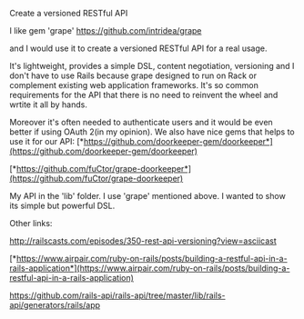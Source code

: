 Create a versioned RESTful API

I like gem 'grape' https://github.com/intridea/grape

and I would use it to create a versioned RESTful API for a real usage.

It's lightweight, provides a simple DSL, content negotiation, versioning
and I don't have to use Rails because grape designed to run on Rack or
complement existing web application frameworks. It's so common
requirements for the API that there is no need to reinvent the wheel and
wrtite it all by hands.

Moreover it's often needed to authenticate users and it would be even
better if using OAuth 2(in my opinion). We also have nice gems that
helps to use it for our API:
[*https://github.com/doorkeeper-gem/doorkeeper*](https://github.com/doorkeeper-gem/doorkeeper)

[*https://github.com/fuCtor/grape-doorkeeper*](https://github.com/fuCtor/grape-doorkeeper)

My API in the 'lib' folder. I use 'grape' mentioned above. I wanted to
show its simple but powerful DSL.

Other links:

http://railscasts.com/episodes/350-rest-api-versioning?view=asciicast

[*https://www.airpair.com/ruby-on-rails/posts/building-a-restful-api-in-a-rails-application*](https://www.airpair.com/ruby-on-rails/posts/building-a-restful-api-in-a-rails-application)

https://github.com/rails-api/rails-api/tree/master/lib/rails-api/generators/rails/app
